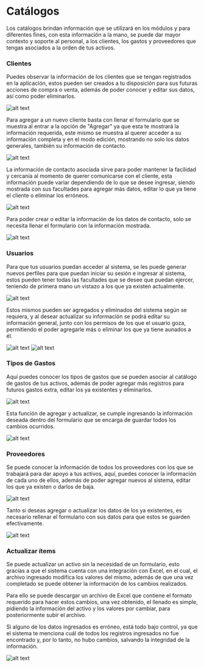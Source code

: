 # Catálogos

Los catálogos brindan información que se utilizará en los módulos y para diferentes fines, con esta información a la mano, se puede dar mayor contexto y soporte al personal, a los clientes, los gastos y proveedores que tengas asociados a la orden de tus activos.

### Clientes

  Puedes observar la información de los clientes que se tengan registrados en la aplicación, estos pueden ser creados a tu disposición para sus futuras acciones de compra o venta, además de poder conocer y editar sus datos, así como poder eliminarlos.
  
  ![alt text](/images/cat9.png)

  Para agregar a un nuevo cliente basta con llenar el formulario que se muestra al entrar a la opción de "Agregar" ya que esta te mostrará la información requerida, este mismo se muestra al querer acceder a su información completa y en el modo edición, mostrando no solo los datos generales, también su información de contacto.

  ![alt text](/images/cat10.png)

  La información de contacto asociada sirve para poder mantener la facilidad y cercanía al momento de querer comunicarse con el cliente, esta información puede variar dependiendo de lo que se desee ingresar, siendo mostrada con sus facultades para agregar más datos, editar lo que ya tiene el cliente o eliminar los erróneos.

   ![alt text](/images/cat11.png)

   Para poder crear o editar la información de los datos de contacto, solo se necesita llenar el formulario con la información mostrada.

   ![alt text](/images/cat12.png)

### Usuarios

  Para que tus usuarios puedan acceder al sistema, se les puede generar nuevos perfiles para que puedan iniciar su sesión e ingresar al sistema, estos pueden tener todas las facultades que se desee que puedan ejercer, teniendo de primera mano un vistazo a los que ya existen actualmente.
  
  ![alt text](/images/cat6.png)

  Estos mismos pueden ser agregados y eliminados del sistema según se requiera, y al desear actualizar su información se podrá editar su información general, junto con los permisos de los que el usuario goza, permitiendo el poder agregarle más o eliminar los que ya tiene aunados a él.

 ![alt text](/images/cat7.png)
 ![alt text](/images/cat8.png)

### Tipos de Gastos

  Aquí puedes conocer los tipos de gastos que se pueden asociar al catálogo de gastos de tus activos, además de poder agregar más registros para futuros gastos extra, editar los ya existentes y eliminarlos.
  
  ![alt text](/images/cat4_5.png)

Esta función de agregar y actualizar, se cumple ingresando la información deseada dentro del formulario que se encarga de guardar todos los cambios ocurridos.

![alt text](/images/cat5.png)

### Proveedores

  Se puede conocer la información de todos los proveedores con los que se trabajará para dar apoyo a tus activos, aquí, puedes conocer la información de cada uno de ellos, además de poder agregar nuevos al sistema, editar los que ya existen o darlos de baja.
  
  ![alt text](/images/cat2_5.png)

Tanto si deseas agregar o actualizar los datos de los ya existentes, es necesario rellenar el formulario con sus datos para que estos se guarden efectivamente.

  ![alt text](/images/cat3_5.png)

### Actualizar ítems

  Se puede actualizar un activo sin la necesidad de un formulario, esto gracias a que el sistema cuenta con una integración con Excel, en el cual, el archivo ingresado modifica los valores del mismo, además de que una vez completado se puede obtener la información de los cambios realizados.

  Para ello se puede descargar un archivo de Excel que contiene el formato requerido para hacer estos cambios, una vez obtenido, el llenado es simple, pidiendo la información del activo y los valores por cambiar, para posteriormente subir el archivo.

  Si alguno de los datos ingresados es erróneo, está todo bajo control, ya que el sistema te menciona cuál de todos los registros ingresados no fue encontrado y, por lo tanto, no hubo cambios, salvando la integridad de la información.
  
  ![alt text](/images/cat1.png)

